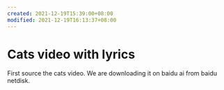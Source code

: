 ```yaml
---
created: 2021-12-19T15:39:00+08:00
modified: 2021-12-19T16:13:37+08:00
---
```


# Cats video with lyrics

First source the cats video. We are downloading it on baidu ai from baidu netdisk.

